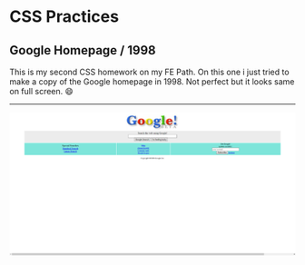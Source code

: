 # CSS Practices

## Google Homepage / 1998

This is my second CSS homework on my FE Path. On this one i just tried to make a copy of the Google homepage in 1998. Not perfect but it looks same on full screen. 😄

***

![Google homepage in 1998](img/googlein1998.png)


